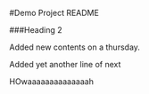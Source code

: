 #Demo Project README

###Heading 2

Added new contents on a thursday.

Added yet another line of next

HOwaaaaaaaaaaaaaah
